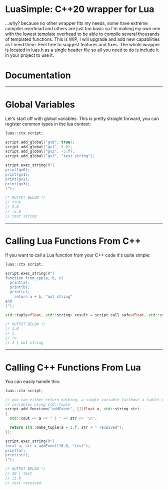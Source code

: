 # LuaSimple: C++20 wrapper for Lua

...why? because no other wrapper fits my needs, some have extreme compiler overhead and others are just too basic so I'm making my own one with the lowest template overhead to be able to compile several thousands of templated functions. This is WIP, I will upgrade and add new capabilities as I need them. Feel free to suggest features and fixes. The whole wrapper is located in [luas.h](LuaSimple/code/luas.h) as a single header file so all you need to do is include it in your project to use it.

# Documentation
- - - -
# Global Variables

Let's start off with global variables. This is pretty straight forward, you can register common types in the lua context:

```cpp
luas::ctx script;

script.add_global("gv0", true);
script.add_global("gv1", 5.0);
script.add_global("gv2", -5.f);
script.add_global("gv3", "test string");

script.exec_string(R"(
print(gv0);
print(gv1);
print(gv2);
print(gv3);
)");

/* OUTPUT BELOW */
// true
// 5.0
// -5.0
// test string
```
- - - -
# Calling Lua Functions From C++

If you want to call a Lua function from your C++ code it's quite simple:

```cpp
luas::ctx script;

script.exec_string(R"(
function from_cpp(a, b, c)
  print(a);
  print(b);
  print(c);
	return a + b, "out string"
end
)");

std::tuple<float, std::string> result = script.call_safe<float, std::string>("from_cpp", 1.f, 2, ":o");

/* OUTPUT BELOW */
// 1.0
// 2
// :o
// 3 | out string
```
- - - -
# Calling C++ Functions From Lua

You can easily handle this:

```cpp
luas::ctx script;

// you can either return nothing, a single variable (without a tuple) or multiple
// variables using std::tuple
script.add_function("addEvent", [](float a, std::string str)
{
  std::cout << a << " | " << str << '\n';

  return std::make_tuple(a + 1.f, str + " received");
});

script.exec_string(R"(
local a, str = addEvent(10.0, "test");
print(a);
print(str);
)");

/* OUTPUT BELOW */
// 10 | test
// 11.0
// test received
```



